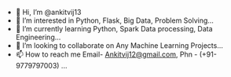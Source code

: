 - 👋 Hi, I’m @ankitvij13
- 👀 I’m interested in Python, Flask, Big Data, Problem Solving...
- 🌱 I’m currently learning Python, Spark Data processing, Data Engineering...
- 💞️ I’m looking to collaborate on Any Machine Learning Projects...
- 📫 How to reach me Email- Ankitvij12@gmail.com, Phn - (+91-9779797003) ...

<!---
ankitvij13/ankitvij13 is a ✨ special ✨ repository because its `README.md` (this file) appears on your GitHub profile.
You can click the Preview link to take a look at your changes.
--->
